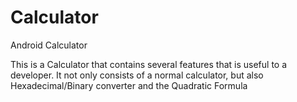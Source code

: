 # Calculator
Android Calculator

This is a Calculator that contains several features that is useful to a developer.
It not only consists of a normal calculator, but also Hexadecimal/Binary converter and the Quadratic Formula
